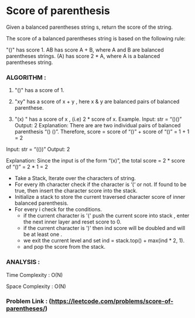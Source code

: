 # Score of parenthesis

Given a balanced parentheses string s, return the score of the string.

The score of a balanced parentheses string is based on the following rule:

"()" has score 1.
AB has score A + B, where A and B are balanced parentheses strings.
(A) has score 2 * A, where A is a balanced parentheses string.

### ALGORITHM : 

1. "()" has a score of 1.

2. "xy" has a score of x + y , here x & y are balanced pairs of balanced parenthese.

3. "(x) " has a score of x , (i.e) 2 * score of x.
Example.
Input: str = “()()”
Output: 2
Explanation: There are are two individual pairs of balanced parenthesis “() ()”. Therefore, score = score of “()” + score of “()” = 1 + 1 = 2

Input: str = “(())”
Output: 2

Explanation: Since the input is of the form “(x)”, the total score = 2 * score of “()” = 2 * 1 = 2

- Take a Stack, Iterate over the characters of string.
- For every ith character check if the character is ‘(‘ or not. If found to be true, then insert the character score into the stack.
- Initialize a stack to store the current traversed character score of inner balanced parenthesis.
- For every i check for the conditions.
    - if the current character is '(' push the current score into stack , enter the next inner layer and reset score to 0.
    - if the current character is ')' then ind score will be doubled and will be at least one .
    - we exit the current level and set ind = stack.top() + max(ind * 2, 1).
    - and pop the score from the stack.

### ANALYSIS :

Time Complexity : O(N)

Space Complexity : O(N)


### Problem Link : (https://leetcode.com/problems/score-of-parentheses/)
